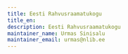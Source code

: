 ```yaml
---
title: Eesti Rahvusraamatukogu
title_en:
description: Eesti Rahvusraamatukogu
maintainer_name: Urmas Sinisalu
maintainer_email: urmas@nlib.ee
---
```

